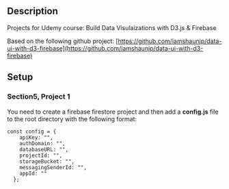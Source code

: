## Description

Projects for Udemy course: Build Data Visulaizations with D3.js & Firebase

Based on the following github project: [https://github.com/iamshaunjp/data-ui-with-d3-firebase](https://github.com/iamshaunjp/data-ui-with-d3-firebase)

## Setup

### Section5, Project 1

You need to create a firebase firestore project and then add a **config.js** file to the root directory with the following format:

```
const config = {
    apiKey: "",
    authDomain: "",
    databaseURL: "",
    projectId: "",
    storageBucket: "",
    messagingSenderId: "",
    appId: ""
  };
```
